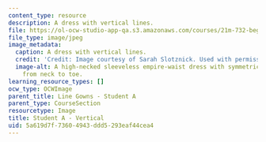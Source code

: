 ```yaml
---
content_type: resource
description: A dress with vertical lines.
file: https://ol-ocw-studio-app-qa.s3.amazonaws.com/courses/21m-732-beginning-costume-design-and-construction-fall-2008/5a619d7f73604943ddd5293eaf44cea4_vertical.jpg
file_type: image/jpeg
image_metadata:
  caption: A dress with vertical lines.
  credit: 'Credit: Image courtesy of Sarah Slotznick. Used with permission.'
  image-alt: A high-necked sleeveless empire-waist dress with symmetric pleats running
    from neck to toe.
learning_resource_types: []
ocw_type: OCWImage
parent_title: Line Gowns - Student A
parent_type: CourseSection
resourcetype: Image
title: Student A - Vertical
uid: 5a619d7f-7360-4943-ddd5-293eaf44cea4
---
```


